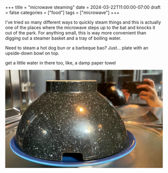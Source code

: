 +++
title = "microwave steaming"
date = 2024-03-22T11:00:00-07:00
draft = false
categories = ["food"]
tags = ["microwave"]
+++

I've tried so many different ways to quickly steam things and this is actually one of the places where the microwave steps up to the bat and knocks it out of the park. For anything small, this is way more convenient than digging out a steamer basket and a tray of boiling water.

Need to steam a hot dog bun or a barbeque bao? Just... plate with an upside-down bowl on top.

get a little water in there too, like, a damp paper towel

![](./microsteam.png)